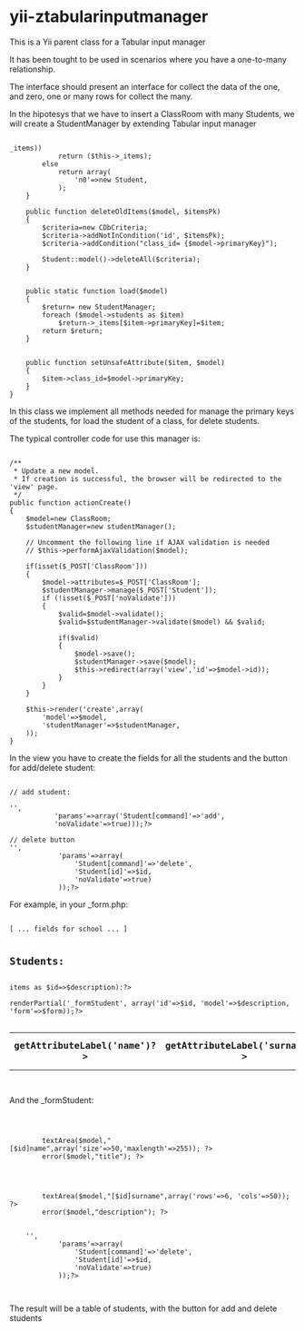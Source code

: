 yii-ztabularinputmanager
========================

This is a Yii parent class for a Tabular input manager

It has been tought to be used in scenarios where you have a one-to-many relationship.

The interface should present an interface for collect the data of the one, and zero, one or many rows for collect the many.

In the hipotesys that we have to insert a ClassRoom with many Students, we will create a StudentManager by extending Tabular input manager

<pre><code>
<?php
class StudentManager extends TabularInputManager
{

    protected $class='Student';

    public function getItems()
    {
        if (is_array($this->_items))
            return ($this->_items);
        else
            return array(
                'n0'=>new Student,
            );
    }

    public function deleteOldItems($model, $itemsPk)
    {
        $criteria=new CDbCriteria;
        $criteria->addNotInCondition('id', $itemsPk);
        $criteria->addCondition("class_id= {$model->primaryKey}");

        Student::model()->deleteAll($criteria);
    }


    public static function load($model)
    {
        $return= new StudentManager;
        foreach ($model->students as $item)
            $return->_items[$item->primaryKey]=$item;
        return $return;
    }


    public function setUnsafeAttribute($item, $model)
    {
        $item->class_id=$model->primaryKey;
    }
}
</code></pre>

In this class we implement all methods needed for manage the primary keys of the students, for load the student of a class, for delete students.

The typical controller code for use this manager is:

<pre><code>
/**
 * Update a new model.
 * If creation is successful, the browser will be redirected to the 'view' page.
 */
public function actionCreate()
{
    $model=new ClassRoom;
    $studentManager=new studentManager();

    // Uncomment the following line if AJAX validation is needed
    // $this->performAjaxValidation($model);

    if(isset($_POST['ClassRoom']))
    {
        $model->attributes=$_POST['ClassRoom'];
        $studentManager->manage($_POST['Student']);
        if (!isset($_POST['noValidate']))
        {
            $valid=$model->validate();
            $valid=$studentManager->validate($model) && $valid;

            if($valid)
            {
                $model->save();
                $studentManager->save($model);
                $this->redirect(array('view','id'=>$model->id));
            }
        }
    }

    $this->render('create',array(
        'model'=>$model,
        'studentManager'=>$studentManager,
    ));
}
</pre></code>

In the view you have to create the fields for all the students and the button for add/delete student:

<pre><code>
// add student:

<?php echo CHtml::link(
    'add',
    '#',
     array(
           'submit'=>'',
           'params'=>array('Student[command]'=>'add',
           'noValidate'=>true)));?>

// delete button
<?php echo CHtml::link(
        'delete',
        '#',
        array(
            'submit'=>'',
            'params'=>array(
                'Student[command]'=>'delete',
                'Student[id]'=>$id,
                'noValidate'=>true)
            ));?>
</pre></code>

For example, in your _form.php:

<pre><code>
[ ... fields for school ... ]

<h2>Students:</h2>
<table>
<tr>
    <th><?php echo Student::model()->getAttributeLabel('name')?></th>
    <th><?php echo Student::model()->getAttributeLabel('surname')?></th>
    <th><?php echo CHtml::link('add', '#', array('submit'=>'', 'params'=>array('Student[command]'=>'add', 'noValidate'=>true)));?></th>
</tr>
<?php foreach($descriptionManager->items as $id=>$description):?>

<?php $this->renderPartial('_formStudent', array('id'=>$id, 'model'=>$description, 'form'=>$form));?>

<?php endforeach;?>
</table>
</pre></code>

And the _formStudent:

<pre><code>
<tr>
    <td>
        <?php echo $form->textArea($model,"[$id]name",array('size'=>50,'maxlength'=>255)); ?>
        <?php echo $form->error($model,"title"); ?>

    </td>

    <td>
        <?php echo $form->textArea($model,"[$id]surname",array('rows'=>6, 'cols'=>50)); ?>
        <?php echo $form->error($model,"description"); ?>
    </td>

    <td><?php echo CHtml::link(
        'delete',
        '#',
        array(
            'submit'=>'',
            'params'=>array(
                'Student[command]'=>'delete',
                'Student[id]'=>$id,
                'noValidate'=>true)
            ));?>
    </td>
</tr>
</pre></code>

The result will be a table of students, with the button for add and delete students

